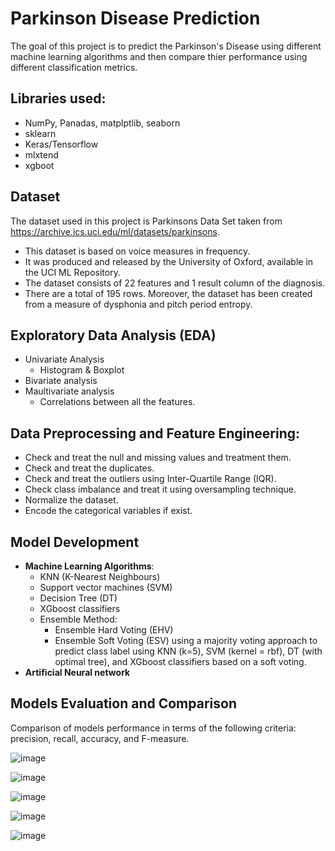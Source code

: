 # Parkinson Disease Prediction
The goal of this project is to predict the Parkinson's Disease using different machine learning algorithms and then compare thier performance using different classification metrics.
## Libraries used:
- NumPy, Panadas, matplptlib, seaborn
- sklearn
- Keras/Tensorflow
- mlxtend
- xgboot

## Dataset
The dataset used in this project is Parkinsons Data Set taken from https://archive.ics.uci.edu/ml/datasets/parkinsons.
- This dataset is based on voice measures in frequency. 
- It was produced and released by the University of Oxford, available in the UCI ML Repository. 
- The dataset consists of 22 features and 1 result column of the diagnosis. 
- There are a total of 195 rows. Moreover, the dataset has been created from a measure of dysphonia and pitch period entropy.


## Exploratory Data Analysis (EDA)
- Univariate Analysis 
  - Histogram & Boxplot
- Bivariate analysis
- Maultivariate analysis
  - Correlations between all the features.
## Data Preprocessing and Feature Engineering:
- Check and treat the null and missing values and treatment them.
- Check and treat the duplicates.
- Check and treat the outliers using Inter-Quartile Range (IQR).
- Check class imbalance and treat it using oversampling technique.
- Normalize the dataset.
- Encode the categorical variables if exist.
## Model Development
- **Machine Learning Algorithms**:
  - KNN (K-Nearest Neighbours)
  - Support vector machines (SVM)
  - Decision Tree (DT)
  - XGboost classifiers
  - Ensemble Method:
    - Ensemble Hard Voting (EHV)
    - Ensemble Soft Voting (ESV) using a majority voting approach to predict class label using KNN (k=5), SVM (kernel = rbf), DT (with optimal tree), and XGboost classifiers based on a soft voting.
- **Artificial Neural network**

## Models Evaluation and Comparison
Comparison of models performance in terms of the following criteria: precision, recall, accuracy, and F-measure.

![image](https://user-images.githubusercontent.com/89004966/166133710-58d69269-622f-45f8-87dc-3a46ad2445e4.png)

![image](https://user-images.githubusercontent.com/89004966/166133712-bf2282f7-6ddd-4e08-8793-7b4da4d979c1.png)

![image](https://user-images.githubusercontent.com/89004966/166133716-e37634d9-fe0b-4f03-95a2-8f279dc7a00a.png)

![image](https://user-images.githubusercontent.com/89004966/166133717-f4cf2a62-e251-4fa2-9808-1f061157ea30.png)

![image](https://user-images.githubusercontent.com/89004966/166133719-1ed16a7f-c239-4b0d-9b40-16dfa5ba7c6b.png)






